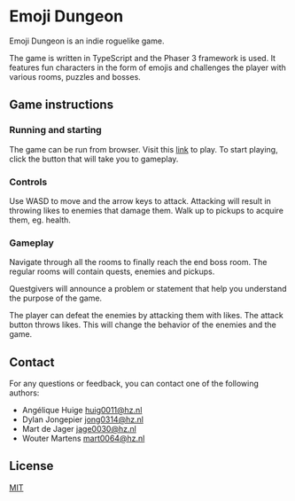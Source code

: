 # Emoji Dungeon
Emoji Dungeon is an indie roguelike game.

The game is written in TypeScript and the Phaser 3 framework is used. It features fun characters in the form of emojis and challenges the player with various rooms, puzzles and bosses. 

## Game instructions
### Running and starting
The game can be run from browser. Visit this [link](https://www.google.com/) to play. To start playing, click the button that will take you to gameplay. 

### Controls 
Use WASD to move and the arrow keys to attack. Attacking will result in throwing likes to enemies that damage them. Walk up to pickups to acquire them, eg. health. 

### Gameplay
Navigate through all the rooms to finally reach the end boss room. The regular rooms will contain quests, enemies and pickups.

Questgivers will announce a problem or statement that help you understand the purpose of the game. 

The player can defeat the enemies by attacking them with likes. The attack button throws likes. This will change the behavior of the enemies and the game. 

## Contact
For any questions or feedback, you can contact one of the following authors:

* Angélique Huige       huig0011@hz.nl
* Dylan Jongepier       jong0314@hz.nl
* Mart de Jager         jage0030@hz.nl
* Wouter Martens        mart0064@hz.nl


## License
[MIT](https://choosealicense.com/licenses/mit/)